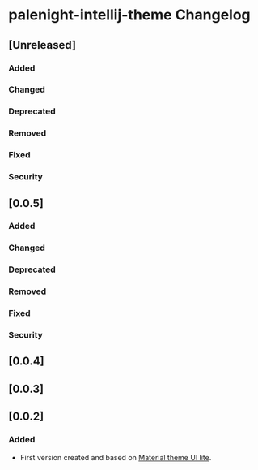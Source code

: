 <!-- Keep a Changelog guide -> https://keepachangelog.com -->

# palenight-intellij-theme Changelog

## [Unreleased]
### Added

### Changed

### Deprecated

### Removed

### Fixed

### Security

## [0.0.5]
### Added

### Changed

### Deprecated

### Removed

### Fixed

### Security

## [0.0.4]

## [0.0.3]

## [0.0.2]
### Added
- First version created and based on [Material theme UI lite](https://plugins.jetbrains.com/plugin/12124-material-theme-ui-lite).
